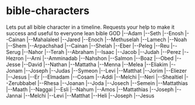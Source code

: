 # bible-characters
Lets put all bible character in a timeline. Requests your help to make it success and useful to everyone lean bible
  GOD
   |--Adam
   |--Seth
   |--Enosh
   |--Cainan
   |--Mahalaleel
   |--Jared
   |--Enoch
   |--Methuselah
   |--Lamech
   |--Noah
   |--Shem
   |--Arpachshad
   |--Cainan
   |--Shelah
   |--Eber
   |--Peleg
   |--Reu
   |--Serug
   |--Nahor
   |--Terah
   |--Abraham
   |--Isaac
   |--Jacob
   |--Judah
   |--Perez
   |--Hezron
   |--Arni
   |--Amminadab
   |--Nahshon
   |--Salmon
   |--Boaz
   |--Obed
   |--Jesse
   |--David
   |--Nathan
   |--Mattatha
   |--Menna
   |--Melea
   |--Eliakim
   |--Jonam
   |--Joseph
   |--Judas
   |--Symeon
   |--Levi
   |--Matthat
   |--Jorim
   |--Eliezer
   |--Jesus
   |--Er
   |--Elmadam
   |--Cosam
   |--Addi
   |--Melchi
   |--Neri
   |--Shealtiel
   |--Zerubbabel
   |--Rhesa
   |--Joanan
   |--Joda
   |--Josech
   |--Semein
   |--Mattathias
   |--Maath
   |--Naggai
   |--Esli
   |--Nahum
   |--Amos
   |--Mattathias
   |--Joseph
   |--Jannai
   |--Melchi
   |--Levi
   |--Matthat
   |--Heli
   |--Joseph
   |--Jesus
